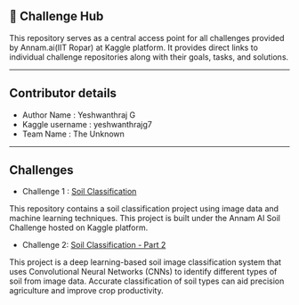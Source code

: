 ## 🚀 Challenge Hub

This repository serves as a central access point for all challenges provided by Annam.ai(IIT Ropar) at Kaggle platform. It provides direct links to individual challenge repositories along with their goals, tasks, and solutions.

---

## Contributor details

* Author Name : Yeshwanthraj G
* Kaggle username : yeshwanthrajg7
* Team Name : The Unknown

---

## Challenges

- Challenge 1 : [Soil Classification](https://github.com/YeshwanthrajG/Soil-Image-Classification.git) 

This repository contains a soil classification project using image data and machine learning techniques. This project is built under the Annam AI Soil Challenge hosted on Kaggle platform.

- Challenge 2: [Soil Classification - Part 2](https://github.com/YeshwanthrajG/Soil-Image-Binary-Classification.git) 

This project is a deep learning-based soil image classification system that uses Convolutional Neural Networks (CNNs) to identify different types of soil from image data. Accurate classification of soil types can aid precision agriculture and improve crop productivity.